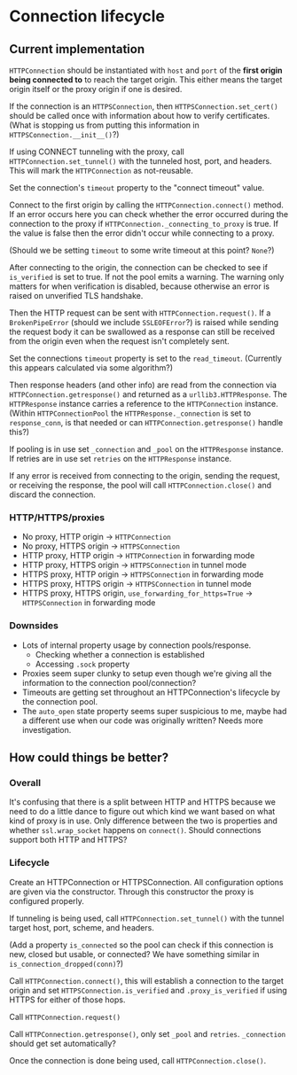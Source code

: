 # Connection lifecycle

## Current implementation

`HTTPConnection` should be instantiated with `host` and `port` of the
**first origin being connected to** to reach the target origin. This either means
the target origin itself or the proxy origin if one is desired.

If the connection is an `HTTPSConnection`, then `HTTPSConnection.set_cert()` should
be called once with information about how to verify certificates. (What is stopping us
from putting this information in `HTTPSConnection.__init__()`?)

If using CONNECT tunneling with the proxy, call `HTTPConnection.set_tunnel()`
with the tunneled host, port, and headers. This will mark the `HTTPConnection`
as not-reusable.

Set the connection's `timeout` property to the "connect timeout" value.

Connect to the first origin by calling the `HTTPConnection.connect()` method.
If an error occurs here you can check whether the error occurred during the
connection to the proxy if `HTTPConnection._connecting_to_proxy` is true.
If the value is false then the error didn't occur while connecting to a proxy.

(Should we be setting `timeout` to some write timeout at this point? `None`?)

After connecting to the origin, the connection can be checked to see if `is_verified` is set to true. If not the pool emits a warning.
The warning only matters for when verification is disabled, because otherwise an error is raised on unverified TLS handshake.

Then the HTTP request can be sent with `HTTPConnection.request()`. If a `BrokenPipeError` (should we include `SSLEOFError`?)
is raised while sending the request body it can be swallowed as a response
can still be received from the origin even when the request isn't completely
sent.

Set the connections `timeout` property is set to the `read_timeout`. (Currently this appears calculated via some algorithm?)

Then response headers (and other info) are read from the connection via `HTTPConnection.getresponse()` and returned as a `urllib3.HTTPResponse`. The `HTTPResponse` instance carries a reference to the `HTTPConnection` instance. (Within `HTTPConnectionPool` the `HTTPResponse._connection` is set to `response_conn`, is that needed or can `HTTPConnection.getresponse()` handle this?)

If pooling is in use set `_connection` and `_pool` on the `HTTPResponse` instance. If retries are in use set `retries` on the `HTTPResponse` instance.

If any error is received from connecting to the origin, sending the request, or receiving the response, the pool will call `HTTPConnection.close()` and discard the connection.

### HTTP/HTTPS/proxies

- No proxy, HTTP origin -> `HTTPConnection`
- No proxy, HTTPS origin -> `HTTPSConnection`
- HTTP proxy, HTTP origin -> `HTTPConnection` in forwarding mode
- HTTP proxy, HTTPS origin -> `HTTPSConnection` in tunnel mode
- HTTPS proxy, HTTP origin -> `HTTPSConnection` in forwarding mode
- HTTPS proxy, HTTPS origin -> `HTTPSConnection` in tunnel mode
- HTTPS proxy, HTTPS origin, `use_forwarding_for_https=True` -> `HTTPSConnection` in forwarding mode

### Downsides

- Lots of internal property usage by connection pools/response.
  - Checking whether a connection is established
  - Accessing `.sock` property
- Proxies seem super clunky to setup even though we're giving all the information to the connection pool/connection?
- Timeouts are getting set throughout an HTTPConnection's lifecycle by the connection pool.
- The `auto_open` state property seems super suspicious to me, maybe had a different use when our code was originally written? Needs more investigation.

## How could things be better?

### Overall

It's confusing that there is a split between HTTP and HTTPS because we need to do a little dance to figure out which kind we want based on what kind of proxy is in use. Only difference between the two is properties and whether `ssl.wrap_socket` happens on `connect()`. Should connections support both HTTP and HTTPS?

### Lifecycle

Create an HTTPConnection or HTTPSConnection. All configuration options are given via the constructor.
Through this constructor the proxy is configured properly.

If tunneling is being used, call `HTTPConnection.set_tunnel()` with the tunnel target host, port, scheme, and headers.

(Add a property `is_connected` so the pool can check if this connection is new, closed but usable, or connected?
We have something similar in `is_connection_dropped(conn)`?)

Call `HTTPConnection.connect()`, this will establish a connection to the target origin and set `HTTPSConnection.is_verified` and `.proxy_is_verified` if using HTTPS for either of those hops.

Call `HTTPConnection.request()`

Call `HTTPConnection.getresponse()`, only set `_pool` and `retries`. `_connection` should get set automatically?

Once the connection is done being used, call `HTTPConnection.close()`.